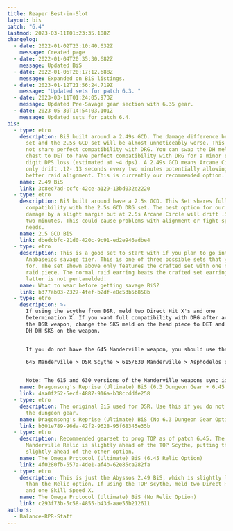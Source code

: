 ```yaml
---
title: Reaper Best-in-Slot
layout: bis
patch: "6.4"
lastmod: 2023-03-11T01:23:35.108Z
changelog:
  - date: 2022-01-02T23:10:40.632Z
    message: Created page
  - date: 2022-01-04T20:35:30.682Z
    message: Updated BiS
  - date: 2022-01-06T20:17:12.688Z
    message: Expanded on BiS listings.
  - date: 2023-01-12T21:56:24.719Z
    message: "Updated sets for patch 6.3. "
  - date: 2023-03-11T01:24:05.973Z
    message: Updated Pre-Savage gear section with 6.35 gear.
  - date: 2023-05-30T14:54:03.101Z
    message: Updated sets for patch 6.4.
bis:
  - type: etro
    description: BiS built around a 2.49s GCD. The damage difference between this
      set and the 2.5s GCD set will be almost unnoticeably worse. This set does
      not share perfect compatibility with DRG. You can swap the DH melds on the
      chest to DET to have perfect compatibility with DRG for a minor single
      digit DPS loss (estimated at ~4 dps). A 2.49s GCD means Arcane Circle will
      only drift .12-.13 seconds every two minutes potentially allowing for
      better raid alignment. This is currently our recommended option.
    name: 2.49 BiS
    link: 3c8ec7ad-ccfc-42ce-a129-13bd032e2220
  - type: etro
    description: BiS built around have a 2.5s GCD. This Set shares full
      compatibility with the 2.5s GCD DRG set. The best option for our personal
      damage by a slight margin but at 2.5s Arcane Circle will drift .5s every
      two minutes. This could cause problems with alignment or fight specific
      needs.
    name: 2.5 GCD BiS
    link: dbedcbfc-21d0-420c-9c91-ed2e946adbe4
  - type: etro
    description: This is a good set to start with if you plan to go into the
      Anabaseios savage tier. This is one of three possible sets that you can go
      for. The set shown above only features the crafted set with one normal
      raid piece. The normal raid earring beats the crafted set earring if the
      latter is not pentamelded.
    name: What to wear before getting savage BiS?
    link: b377ab03-2327-4fef-b2df-e8c53b5b858b
  - type: etro
    description: >-
      If using the scythe from DSR, meld two Direct Hit X's and one
      Determination X. If you want full compatibility with DRG after acquiring
      the DSR weapon, change the SKS meld on the head piece to DET and then do
      DH DH SKS on the weapon.


      If you do not have the 645 Manderville weapon, you should use the following weapon priority to determine what to use based on what you have available:\

      645 Manderville > DSR Scythe > 615/630 Manderville > Asphodelos Scythe


      Note: The 615 and 630 versions of the Manderville weapons sync identically in DSR and are therefore the same. Use whichever you have available.
    name: Dragonsong's Reprise (Ultimate) BiS (6.3 Dungeon Gear + 6.45 Relic Option)
    link: 4aa0f252-5ecf-4887-916a-b38ccddfe258
  - type: etro
    description: The original BiS used for DSR. Use this if you do not want to farm
      the dungeon gear.
    name: Dragonsong's Reprise (Ultimate) BiS (No 6.3 Dungeon Gear Option)
    link: b301e789-96da-42f2-9628-95f68345e35b
  - type: etro
    description: Recommended gearset to prog TOP as of patch 6.45. The 645
      Manderville Relic is slightly ahead of the TOP Scythe, putting this set
      slightly ahead of the other option.
    name: The Omega Protocol (Ultimate) BiS (6.45 Relic Option)
    link: 4f0280fb-557a-4de1-af4b-62e85ca282fa
  - type: etro
    description: This is just the Abyssos 2.49 BiS, which is slightly lower in DPS
      than the Relic option. If using the TOP scythe, meld two Direct Hit X's
      and one Skill Speed X.
    name: The Omega Protocol (Ultimate) BiS (No Relic Option)
    link: c293f73b-5c58-4855-b43d-aae55b212611
authors:
  - Balance-RPR-Staff
---
```

